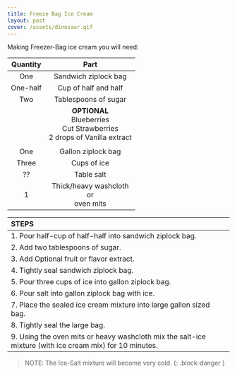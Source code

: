 ```yaml
---
title: Freeze Bag Ice Cream
layout: post
cover: /assets/dinosaur.gif
---
```


Making Freezer-Bag ice cream you will need:

| Quantity | Part |
|:-:|:-:|
| One | Sandwich ziplock bag |
| One-half | Cup of half and half |
| Two | Tablespoons of sugar |
| | **OPTIONAL** <br> Blueberries <br> Cut Strawberries <br> 2 drops of Vanilla extract |
|||
| One | Gallon ziplock bag |
| Three | Cups of ice |
| ?? | Table salt |
| 1 | Thick/heavy washcloth <br> or <br> oven mits |


| STEPS |
|:-|
| 1. Pour half-cup of half-half into sandwich ziplock bag. |
| 2. Add two tablespoons of sugar. |
| 3. Add Optional fruit or flavor extract. |
| 4. Tightly seal sandwich ziplock bag. |
| 5. Pour three cups of ice into gallon ziplock bag. |
| 6. Pour salt into gallon ziplock bag with ice. |
| 7. Place the sealed ice cream mixture into large gallon sized bag. |
| 8. Tightly seal the large bag. |
| 9. Using the oven mits or heavy washcloth mix the salt-ice mixture (with ice cream mix) for 10 minutes. |

> NOTE: The Ice-Salt mixture will become very cold.
{: .block-danger }
